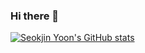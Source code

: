 ### Hi there 👋

[![Seokjin Yoon's GitHub stats](https://github-readme-stats.vercel.app/api?username=sjy5386)](https://github.com/anuraghazra/github-readme-stats)

<!--
**sjy5386/sjy5386** is a ✨ _special_ ✨ repository because its `README.md` (this file) appears on your GitHub profile.

Here are some ideas to get you started:

- 🔭 I’m currently working on ...
- 🌱 I’m currently learning ...
- 👯 I’m looking to collaborate on ...
- 🤔 I’m looking for help with ...
- 💬 Ask me about ...
- 📫 How to reach me: ...
- 😄 Pronouns: ...
- ⚡ Fun fact: ...
-->
